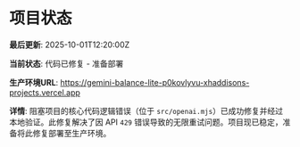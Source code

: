 # 项目状态

**最后更新**: 2025-10-01T12:20:00Z

**当前状态**: 代码已修复 - 准备部署

**生产环境URL**: https://gemini-balance-lite-p0kovlyvu-xhaddisons-projects.vercel.app

**详情**: 阻塞项目的核心代码逻辑错误（位于 `src/openai.mjs`）已成功修复并经过本地验证。此修复解决了因 API `429` 错误导致的无限重试问题。项目现已稳定，准备将此修复部署至生产环境。
